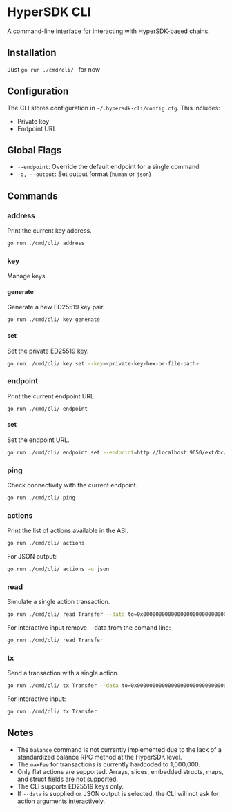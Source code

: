 # HyperSDK CLI

A command-line interface for interacting with HyperSDK-based chains.

## Installation

Just `go run ./cmd/cli/ ` for now

## Configuration

The CLI stores configuration in `~/.hypersdk-cli/config.cfg`. This includes:
- Private key
- Endpoint URL

## Global Flags

- `--endpoint`: Override the default endpoint for a single command
- `-o, --output`: Set output format (`human` or `json`)

## Commands

### address

Print the current key address.

```bash
go run ./cmd/cli/ address
```

### key

Manage keys.

#### generate

Generate a new ED25519 key pair.

```bash
go run ./cmd/cli/ key generate
```

#### set

Set the private ED25519 key.

```bash
go run ./cmd/cli/ key set --key=<private-key-hex-or-file-path>
```

### endpoint

Print the current endpoint URL.

```bash
go run ./cmd/cli/ endpoint
```

#### set

Set the endpoint URL.

```bash
go run ./cmd/cli/ endpoint set --endpoint=http://localhost:9650/ext/bc/morpheusvm/
```

### ping

Check connectivity with the current endpoint.

```bash
go run ./cmd/cli/ ping
```

### actions

Print the list of actions available in the ABI.

```bash
go run ./cmd/cli/ actions
```

For JSON output:

```bash
go run ./cmd/cli/ actions -o json
```

### read

Simulate a single action transaction.

```bash
go run ./cmd/cli/ read Transfer --data to=0x000000000000000000000000000000000000000000000000000000000000000000,value=12
```

For interactive input remove --data from the comand line:

```bash
go run ./cmd/cli/ read Transfer
```

### tx

Send a transaction with a single action.

```bash
go run ./cmd/cli/ tx Transfer --data to=0x000000000000000000000000000000000000000000000000000000000000000000,value=12,memo=
```

For interactive input:

```bash
go run ./cmd/cli/ tx Transfer
```

## Notes

- The `balance` command is not currently implemented due to the lack of a standardized balance RPC method at the HyperSDK level.
- The `maxFee` for transactions is currently hardcoded to 1,000,000.
- Only flat actions are supported. Arrays, slices, embedded structs, maps, and struct fields are not supported.
- The CLI supports ED25519 keys only.
- If `--data` is supplied or JSON output is selected, the CLI will not ask for action arguments interactively.
